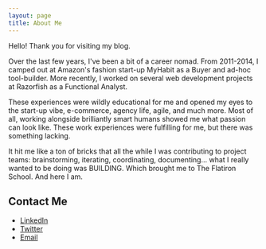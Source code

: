```yaml
---
layout: page
title: About Me
---
```


<p>Hello! Thank you for visiting my blog.</p>

<p>Over the last few years, I've been a bit of a career nomad. From 2011-2014, I camped out at Amazon's fashion start-up MyHabit as a Buyer and ad-hoc tool-builder. More recently, I worked on several web development projects at Razorfish as a Functional Analyst.</p>

<p>These experiences were wildly educational for me and opened my eyes to the start-up vibe, e-commerce, agency life, agile, and much more. Most of all, working alongside brilliantly smart humans showed me what passion can look like. These work experiences were fulfilling for me, but there was something lacking.</p>

<p>It hit me like a ton of bricks that all the while I was contributing to project teams: brainstorming, iterating, coordinating, documenting... what I really wanted to be doing was BUILDING. Which brought me to The Flatiron School. And here I am.</p>

## Contact Me

* <a href="http://www.linkedin.com/in/rebeccalshapiro/en" target="_blank"> LinkedIn</a>
* <a href="http://twitter.com/bshap27" target="_blank"> Twitter</a>
* [Email](mailto:rshapiro3@gmail.com)